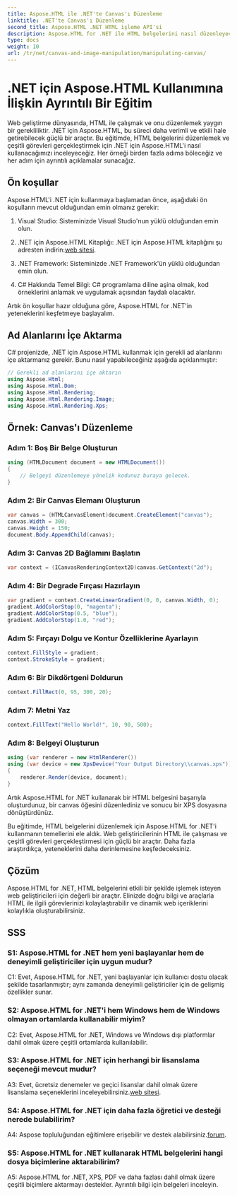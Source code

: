 ```yaml
---
title: Aspose.HTML ile .NET'te Canvas'ı Düzenleme
linktitle: .NET'te Canvas'ı Düzenleme
second_title: Aspose.HTML .NET HTML işleme API'si
description: Aspose.HTML for .NET ile HTML belgelerini nasıl düzenleyeceğinizi öğrenin. Bu kapsamlı eğitim, temelleri, ön koşulları ve adım adım örnekleri kapsar.
type: docs
weight: 10
url: /tr/net/canvas-and-image-manipulation/manipulating-canvas/
---
```

# .NET için Aspose.HTML Kullanımına İlişkin Ayrıntılı Bir Eğitim

Web geliştirme dünyasında, HTML ile çalışmak ve onu düzenlemek yaygın bir gerekliliktir. .NET için Aspose.HTML, bu süreci daha verimli ve etkili hale getirebilecek güçlü bir araçtır. Bu eğitimde, HTML belgelerini düzenlemek ve çeşitli görevleri gerçekleştirmek için .NET için Aspose.HTML'i nasıl kullanacağımızı inceleyeceğiz. Her örneği birden fazla adıma böleceğiz ve her adım için ayrıntılı açıklamalar sunacağız.

## Ön koşullar

Aspose.HTML'i .NET için kullanmaya başlamadan önce, aşağıdaki ön koşulların mevcut olduğundan emin olmanız gerekir:

1. Visual Studio: Sisteminizde Visual Studio'nun yüklü olduğundan emin olun.

2.  .NET için Aspose.HTML Kitaplığı: .NET için Aspose.HTML kitaplığını şu adresten indirin:[web sitesi](https://releases.aspose.com/html/net/).

3. .NET Framework: Sisteminizde .NET Framework'ün yüklü olduğundan emin olun.

4. C# Hakkında Temel Bilgi: C# programlama diline aşina olmak, kod örneklerini anlamak ve uygulamak açısından faydalı olacaktır.

Artık ön koşullar hazır olduğuna göre, Aspose.HTML for .NET'in yeteneklerini keşfetmeye başlayalım.

## Ad Alanlarını İçe Aktarma

C# projenizde, .NET için Aspose.HTML kullanmak için gerekli ad alanlarını içe aktarmanız gerekir. Bunu nasıl yapabileceğiniz aşağıda açıklanmıştır:

```csharp
// Gerekli ad alanlarını içe aktarın
using Aspose.Html;
using Aspose.Html.Dom;
using Aspose.Html.Rendering;
using Aspose.Html.Rendering.Image;
using Aspose.Html.Rendering.Xps;
```

## Örnek: Canvas'ı Düzenleme

### Adım 1: Boş Bir Belge Oluşturun

```csharp
using (HTMLDocument document = new HTMLDocument())
{
    // Belgeyi düzenlemeye yönelik kodunuz buraya gelecek.
}
```

### Adım 2: Bir Canvas Elemanı Oluşturun

```csharp
var canvas = (HTMLCanvasElement)document.CreateElement("canvas");
canvas.Width = 300;
canvas.Height = 150;
document.Body.AppendChild(canvas);
```

### Adım 3: Canvas 2D Bağlamını Başlatın

```csharp
var context = (ICanvasRenderingContext2D)canvas.GetContext("2d");
```

### Adım 4: Bir Degrade Fırçası Hazırlayın

```csharp
var gradient = context.CreateLinearGradient(0, 0, canvas.Width, 0);
gradient.AddColorStop(0, "magenta");
gradient.AddColorStop(0.5, "blue");
gradient.AddColorStop(1.0, "red");
```

### Adım 5: Fırçayı Dolgu ve Kontur Özelliklerine Ayarlayın

```csharp
context.FillStyle = gradient;
context.StrokeStyle = gradient;
```

### Adım 6: Bir Dikdörtgeni Doldurun

```csharp
context.FillRect(0, 95, 300, 20);
```

### Adım 7: Metni Yaz

```csharp
context.FillText("Hello World!", 10, 90, 500);
```

### Adım 8: Belgeyi Oluşturun

```csharp
using (var renderer = new HtmlRenderer())
using (var device = new XpsDevice("Your Output Directory\\canvas.xps"))
{
    renderer.Render(device, document);
}
```

Artık Aspose.HTML for .NET kullanarak bir HTML belgesini başarıyla oluşturdunuz, bir canvas öğesini düzenlediniz ve sonucu bir XPS dosyasına dönüştürdünüz.

Bu eğitimde, HTML belgelerini düzenlemek için Aspose.HTML for .NET'i kullanmanın temellerini ele aldık. Web geliştiricilerinin HTML ile çalışması ve çeşitli görevleri gerçekleştirmesi için güçlü bir araçtır. Daha fazla araştırdıkça, yeteneklerini daha derinlemesine keşfedeceksiniz.

## Çözüm

Aspose.HTML for .NET, HTML belgelerini etkili bir şekilde işlemek isteyen web geliştiricileri için değerli bir araçtır. Elinizde doğru bilgi ve araçlarla HTML ile ilgili görevlerinizi kolaylaştırabilir ve dinamik web içeriklerini kolaylıkla oluşturabilirsiniz.

## SSS

### S1: Aspose.HTML for .NET hem yeni başlayanlar hem de deneyimli geliştiriciler için uygun mudur?

C1: Evet, Aspose.HTML for .NET, yeni başlayanlar için kullanıcı dostu olacak şekilde tasarlanmıştır; aynı zamanda deneyimli geliştiriciler için de gelişmiş özellikler sunar.

### S2: Aspose.HTML for .NET'i hem Windows hem de Windows olmayan ortamlarda kullanabilir miyim?

C2: Evet, Aspose.HTML for .NET, Windows ve Windows dışı platformlar dahil olmak üzere çeşitli ortamlarda kullanılabilir.

### S3: Aspose.HTML for .NET için herhangi bir lisanslama seçeneği mevcut mudur?

 A3: Evet, ücretsiz denemeler ve geçici lisanslar dahil olmak üzere lisanslama seçeneklerini inceleyebilirsiniz.[web sitesi](https://purchase.aspose.com/buy).

### S4: Aspose.HTML for .NET için daha fazla öğretici ve desteği nerede bulabilirim?

 A4: Aspose topluluğundan eğitimlere erişebilir ve destek alabilirsiniz.[forum](https://forum.aspose.com/).

### S5: Aspose.HTML for .NET kullanarak HTML belgelerini hangi dosya biçimlerine aktarabilirim?

A5: Aspose.HTML for .NET, XPS, PDF ve daha fazlası dahil olmak üzere çeşitli biçimlere aktarmayı destekler. Ayrıntılı bilgi için belgeleri inceleyin.
